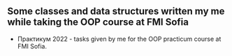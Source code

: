 ## Some classes and data structures written my me while taking the OOP course at FMI Sofia

* Практикум 2022 - tasks given by me for the OOP practicum course at FMI Sofia.
